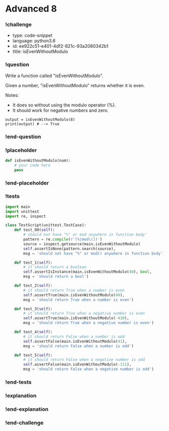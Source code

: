 # Advanced 8

### !challenge

* type: code-snippet
* language: python3.6
* id: ee922c51-e401-4df2-821c-93a2080342b1
* title: isEvenWithoutModulo

### !question

Write a function called "isEvenWithoutModulo".

Given a number, "isEvenWithoutModulo" returns whether it is even.

Notes:
* It does so without using the modulo operator (%).
* It should work for negative numbers and zero.

```
output = isEvenWithoutModulo(8)
print(output) # --> True
```

### !end-question

### !placeholder

```python
def isEvenWithoutModulo(num):
    # your code here
    pass

```

### !end-placeholder

### !tests

```python
import main
import unittest
import re, inspect

class TestScript(unittest.TestCase):
    def test_00(self):
        # should not have "%" or mod anywhere in function body'
        pattern = re.compile(r'(%|mod\(])')
        source = inspect.getsource(main.isEvenWithoutModulo)
        self.assertIsNone(pattern.search(source),
        msg = 'should not have "%" or mod() anywhere in function body')

    def test_1(self):
        # it should return a boolean
        self.assertIsInstance(main.isEvenWithoutModulo(40), bool,
        msg = 'should return a bool')

    def test_2(self):
        # it should return True when a number is even
        self.assertTrue(main.isEvenWithoutModulo(40),
        msg = 'should return True when a number is even')

    def test_3(self):
        # it should return True when a negative number is even
        self.assertTrue(main.isEvenWithoutModulo(-410),
        msg = 'should return True when a negative number is even')

    def test_4(self):
        # it should return False when a number is odd
        self.assertFalse(main.isEvenWithoutModulo(41),
        msg = 'should return False when a number is odd')

    def test_5(self):
        # it should return False when a negative number is odd
        self.assertFalse(main.isEvenWithoutModulo(-111),
        msg = 'should return False when a negative number is odd')
```

### !end-tests

### !explanation

### !end-explanation

### !end-challenge
